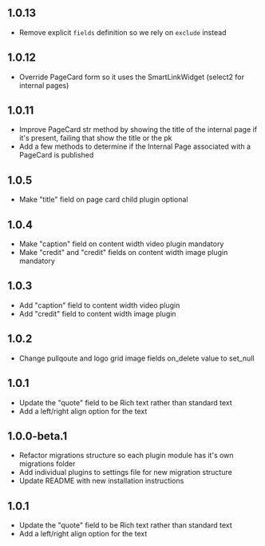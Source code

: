 ## 1.0.13
- Remove explicit `fields` definition so we rely on `exclude` instead 

## 1.0.12
- Override PageCard form so it uses the SmartLinkWidget (select2 for internal pages)

## 1.0.11
- Improve PageCard str method by showing the title of the internal page if it's present, failing
  that show the title or the pk
- Add a few methods to determine if the Internal Page associated with a PageCard is published

## 1.0.5
- Make "title" field on page card child plugin optional

## 1.0.4
- Make "caption" field on content width video plugin mandatory
- Make "credit" and "credit" fields on content width image plugin mandatory

## 1.0.3
- Add "caption" field to content width video plugin
- Add "credit" field to content width image plugin

## 1.0.2
- Change pullqoute and logo grid image fields on_delete value to set_null

## 1.0.1
- Update the "quote" field to be Rich text rather than standard text
- Add a left/right align option for the text

## 1.0.0-beta.1

- Refactor migrations structure so each plugin module has it's own migrations folder
- Add individual plugins to settings file for new migration structure
- Update README with new installation instructions

## 1.0.1
- Update the "quote" field to be Rich text rather than standard text
- Add a left/right align option for the text
